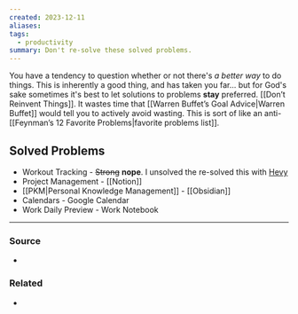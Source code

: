 ```yaml
---
created: 2023-12-11
aliases: 
tags:
  - productivity
summary: Don't re-solve these solved problems.
---
```

You have a tendency to question whether or not there's *a better way* to do things. This is inherently a good thing, and has taken you far... but for God's sake sometimes it's best to let solutions to problems **stay** preferred. [[Don’t Reinvent Things]]. It wastes time that [[Warren Buffet’s Goal Advice|Warren Buffet]] would tell you to actively avoid wasting. This is sort of like an anti-[[Feynman’s 12 Favorite Problems|favorite problems list]]. 

## Solved Problems
- Workout Tracking - ~~Strong~~ **nope**. I unsolved the re-solved this with [Hevy](http://hevyapp.com/)
- Project Management - [[Notion]]
- [[PKM|Personal Knowledge Management]] - [[Obsidian]]
- Calendars - Google Calendar
- Work Daily Preview - Work Notebook

---
### Source
- 

### Related
* 